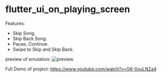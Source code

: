 # flutter_ui_on_playing_screen

Features:
- Skip Song.
- Skip Back Song.
- Pause, Continue.
- Swipe to Skip and Skip Back.


preview of emulation:
![preview](https://github.com/user-attachments/assets/64b58106-7f70-448a-8cbc-cbbc5cb610e2)

Full Demo of project: https://www.youtube.com/watch?v=G6-0xuLNZa4 
